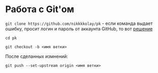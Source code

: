 # Работа с Git'ом

`git clone https://github.com/nikkkkolay/pk` - если команда выдает ошибку, просит логин и пароль от аккаунта GitHub, то вот [решение](https://www.youtube.com/watch?v=8X4u9sca3Io)

`cd pk`

`git checkout -b <имя ветки>`

После сделанных измнений: 

`git push --set-upstream origin <имя ветки>`
